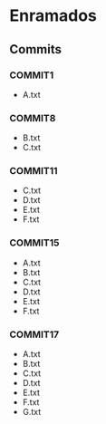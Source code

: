 # Enramados
## Commits

### COMMIT1
* A.txt

### COMMIT8
* B.txt
* C.txt

### COMMIT11
* C.txt
* D.txt
* E.txt
* F.txt

### COMMIT15
* A.txt
* B.txt
* C.txt
* D.txt
* E.txt
* F.txt

### COMMIT17
* A.txt
* B.txt
* C.txt
* D.txt
* E.txt
* F.txt
* G.txt


